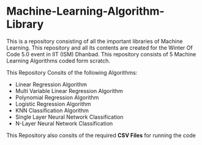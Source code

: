# Machine-Learning-Algorithm-Library
This is a repository consisting of all the important libraries of Machine Learning. This repository and all its contents are created for the Winter Of Code 5.0 event in IIT (ISM) Dhanbad. This repository consists of 5 Machine Learning Algorithms coded form scratch.

This Repository Consits of the following Algorithms:

- Linear Regression Algorithm
- Multi Variable Linear Regression Algorithm
- Polynomial Regression Algorithm
- Logistic Regression Algorithm
- KNN Classification Algorithm
- Single Layer Neural Network Classification
- N-Layer Neural Network Classification

This Repository also consits of the required **CSV Files** for running the code
